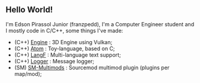 ## Hello World!
I'm Edson Pirassol Junior (franzpedd), I'm a Computer Engineer student and I mostly code in C/C++, some things I've made:

* (C++) [Engine](https://github.com/franzpedd/Engine/) : 3D Engine using Vulkan;
* (C++) [Atom](https://github.com/franzpedd/atomdev) : Toy-language, based on C;
* (C++) [LangF](https://github.com/franzpedd/langf) : Multi-language text support;
* (C++) [Logger](https://github.com/franzpedd/cpplogger) : Message logger;
* (SM) [SM-Multimods](https://github.com/franzpedd/sm-multimods) : Sourcemod multimod plugin (plugins per map/mod);
